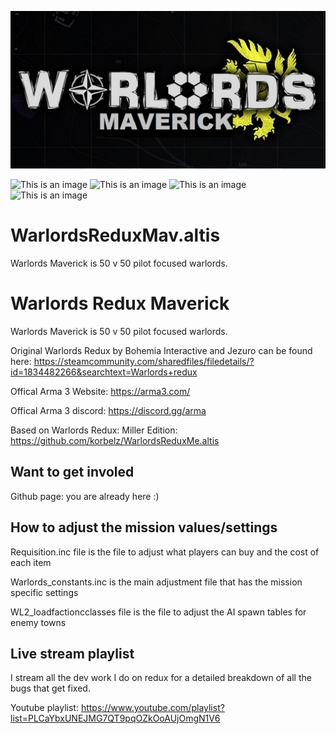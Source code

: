 ![This is an image](https://github.com/korbelz/WarlordsReduxMav.altis/blob/main/warlords_maverick.jpg)

![This is an image](	https://img.shields.io/github/issues/korbelz/WarlordsReduxMav.altis)  ![This is an image](https://img.shields.io/github/forks/korbelz/WarlordsReduxMav.altis)  ![This is an image](https://img.shields.io/github/stars/korbelz/WarlordsReduxMav.altis) 	![This is an image](	https://img.shields.io/twitter/url?url=https%3A%2F%2Fgithub.com%2Fkorbelz%2FWarlordsReduxMav.altis
)

# WarlordsReduxMav.altis
Warlords Maverick is 50 v 50 pilot focused warlords.

 # Warlords Redux Maverick 
Warlords Maverick is 50 v 50 pilot focused warlords. 

Original Warlords Redux by Bohemia Interactive and Jezuro can be found here:
https://steamcommunity.com/sharedfiles/filedetails/?id=1834482266&searchtext=Warlords+redux

Offical Arma 3 Website: https://arma3.com/

Offical Arma 3 discord:  https://discord.gg/arma

Based on Warlords Redux: Miller Edition: https://github.com/korbelz/WarlordsReduxMe.altis


## Want to get involed  

Github page: you are already here :)

## How to adjust the mission values/settings

Requisition.inc file is the file to adjust what players can buy and the cost of each item

Warlords_constants.inc is the main adjustment file that has the mission specific settings 

WL2_loadfactioncclasses file is the file to adjust the AI spawn tables for enemy towns

## Live stream playlist 

I stream all the dev work I do on redux for a detailed breakdown of all the bugs that get fixed. 

Youtube playlist: https://www.youtube.com/playlist?list=PLCaYbxUNEJMG7QT9pqOZkOoAUjOmgN1V6


